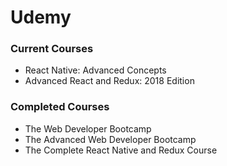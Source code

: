 # Udemy

### Current Courses

- React Native: Advanced Concepts
- Advanced React and Redux: 2018 Edition

### Completed Courses

- The Web Developer Bootcamp
- The Advanced Web Developer Bootcamp
- The Complete React Native and Redux Course
